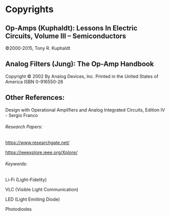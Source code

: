 # Copyrights

## Op-Amps (Kuphaldt): Lessons In Electric Circuits, Volume III – Semiconductors

©2000-2015, Tony R. Kuphaldt

## Analog Filters (Jung): The Op-Amp Handbook

Copyright © 2002 By Analog Devices, Inc.
Printed in the United States of America
ISBN 0-916550-26

## Other References:

Design with Operational Amplifiers and Analog Integrated Circuits, Edition IV - Sergio Franco

###### Research Papers: 

https://www.researchgate.net/

https://ieeexplore.ieee.org/Xplore/

###### Keywords:

Li-Fi (Light-Fidelity)

VLC (Visible Light Communication)

LED (Light Emiiting Diode)

Photodiodes



